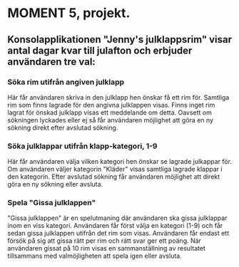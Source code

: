 # MOMENT 5, projekt.

## Konsolapplikationen "Jenny's julklappsrim" visar antal dagar kvar till julafton och erbjuder användaren tre val:

### Söka rim utifrån angiven julklapp 

Här får användaren skriva in den julklapp hen önskar få ett rim för. Samtliga rim som finns lagrade för den angivna julklappen visas. Finns inget rim lagrat för önskad julklapp visas ett meddelande om detta. Oavsett om sökningen lyckades eller ej så får användaren möjlighet att göra en ny sökning direkt efter avslutad sökning. 

### Söka julklappar utifrån klapp-kategori, 1-9

Här får användaren välja vilken kategori hen önskar se lagrade julkappar för. Om användaren väljer kategorin "Kläder" visas samtliga lagrade klappar i den kategorin. Efter avslutad sökning får användaren möjlighet att direkt göra en ny sökning eller avsluta. 

### Spela "Gissa julklappen"

"Gissa julklappen" är en spelutmaning där användaren ska gissa julklappar inom en viss kategori. Användaren får först välja en kategori (1-9) och får sedan gissa julklappen utifrån det rim som visas. Användaren får endast ett försök på sig att gissa rätt per rim och rätt svar ger ett poäng. När användaren gissat på 10 rim visas en sammanställning av resultatet tillsammans med valmöjligheten att spela igen eller avsluta.
